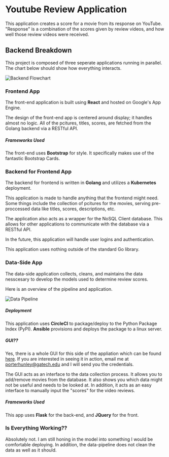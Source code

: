 # Youtube Review Application 

This application creates a score for a movie from its response on YouTube. "Response" is a combination of the scores given by review videos, and how well those review videos were received.

## Backend Breakdown

This project is composed of three seperate applications running in parallel. The chart below should show how everything interacts.

![Backend Flowchart](https://i.ibb.co/2vsQKks/Screen-Shot-2019-08-21-at-12-03-30-PM.png)

### Frontend App

The front-end application is built using **React** and hosted on Google's App Engine. 

The design of the front-end app is centered around display; it handles almost no logic. All of the pcitures, titles, scores, are fetched from the Golang backend via a RESTful API. 

##### Frameworks Used

The front-end uses **Bootstrap** for style. It specifically makes use of the fantastic Bootstrap Cards.



### Backend for Frontend App

The backend for frontend is written in **Golang** and utilizes a **Kubernetes** deployment.

This application is made to handle anything that the frontend might need. Some things include the collection of pcitures for the movies, serving pre-proccessed data like titles, scores, descriptions, etc.

The application also acts as a wrapper for the NoSQL Client database. This allows for other applications to communicate with the database via a RESTful API. 

In the future, this application will handle user logins and authentication. 

This application uses nothing outside of the standard Go library.



### Data-Side App

The data-side application collects, cleans, and maintains the data nesscesary to develop the models used to determine review scores. 

Here is an overview of the pipeline and application. 

![Data Pipeline](https://i.ibb.co/MBgh5gS/Screen-Shot-2019-08-21-at-1-03-50-PM.png)

##### Deployment

This application uses **CircleCI** to package/deploy to the Python Package Index (PyPI). **Ansible** provisions and deploys the package to a linux server. 

##### GUI??

Yes, there is a whole GUI for this side of the appliation which can be found [here](https://truereview.dev). If you are interested in seeing it in action, email me at porterhunley@gatech.edu and I will send you the credentials. 

The GUI acts as an interface to the data collection process. It allows you to add/remove movies from the database. It also shows you which data might not be useful and needs to be looked at. In addition, it acts as an easy interface to manually input the "scores" for the video reviews.

##### Frameworks Used

This app uses **Flask** for the back-end, and **JQuery** for the front.


### Is Everything Working??

Absolutely not. I am still honing in the model into something I would be comfortable deploying. In addition, the data-pipeline does not clean the data as well as it should. 












